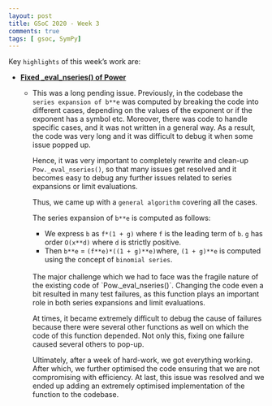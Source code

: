 ```yaml
---
layout: post
title: GSoC 2020 - Week 3
comments: true
tags: [ gsoc, SymPy]
---
```


Key `highlights` of this week’s work are:

* **[Fixed _eval_nseries() of Power](https://github.com/sympy/sympy/pull/19508)**
  
  * This was a long pending issue. 
    Previously, in the codebase the `series expansion of b**e` was computed by breaking the code into different cases, depending on the 
    values of the exponent or if the exponent has a symbol etc. Moreover, there was code to handle specific cases, and 
    it was not written in a general way. As a result, the code was very long and it was difficult to debug it when some issue popped up. 
    
    Hence, it was very important to completely rewrite and clean-up `Pow._eval_nseries()`, so that many issues get resolved and 
    it becomes easy to debug any further issues related to series expansions or limit evaluations.
    
    Thus, we came up with a `general algorithm` covering all the cases.
    
    The series expansion of `b**e` is computed as follows:
    * We express `b` as `f*(1 + g)` where `f` is the leading term of `b`. `g` has order `O(x**d)` where `d` is strictly positive.
    * Then `b**e` = `(f**e)*((1 + g)**e)`where, `(1 + g)**e` is computed using the concept of `binomial series`.
    <br>
    The major challenge which we had to face was the fragile nature of the existing code of `Pow._eval_nseries()`. 
    Changing the code even a bit resulted in many test failures, as this function plays an important role in both series expansions and limit evaluations.
    
    At times, it became extremely difficult to debug the cause of failures because there were several other functions as well on which the code of this function depended. 
    Not only this, fixing one failure caused several others to pop-up. 
    
    Ultimately, after a week of hard-work, we got everything working.
    After which, we further optimised the code ensuring that we are not compromising with efficiency.
    At last, this issue was resolved and we ended up adding an extremely optimised implementation of the function to the codebase.
    


